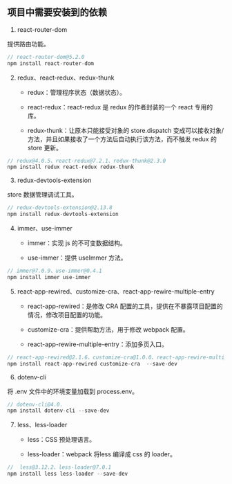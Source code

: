 <!--
 * @Author: Li Zhiliang
 * @Date: 2020-10-28 11:05:46
 * @LastEditors: Li Zhiliang
 * @LastEditTime: 2020-10-28 11:14:00
 * @FilePath: /React-learning/knowledge/dependent.md
-->
## 项目中需要安装到的依赖

1. react-router-dom

提供路由功能。

```js
// react-router-dom@5.2.0
npm install react-router-dom
```

2. redux、react-redux、redux-thunk

    - redux：管理程序状态（数据状态）。
    
    - react-redux：react-redux 是 redux 的作者封装的一个 react 专用的库。
    
    - redux-thunk：让原本只能接受对象的 store.dispatch 变成可以接收对象/方法，并且如果接收了一个方法后自动执行该方法，而不触发 redux 的 store 更新。

```js
// redux@4.0.5、react-redux@7.2.1、redux-thunk@2.3.0
npm install redux react-redux redux-thunk
```

3. redux-devtools-extension

store 数据管理调试工具。

```js
// redux-devtools-extension@2.13.8
npm install redux-devtools-extension
```

4. immer、use-immer

    - immer：实现 js 的不可变数据结构。

    - use-immer：提供 useImmer 方法。
```js
// immer@7.0.9、use-immer@0.4.1
npm install immer use-immer
```

5. react-app-rewired、customize-cra、react-app-rewire-multiple-entry

    - react-app-rewired：是修改 CRA 配置的工具，提供在不暴露项目配置的情况，修改项目配置的功能。
    
    - customize-cra：提供帮助方法，用于修改 webpack 配置。
    
    - react-app-rewire-multiple-entry：添加多页入口。

```js
// react-app-rewired@2.1.6、customize-cra@1.0.0、react-app-rewire-multiple-entry@2.2.0
npm install react-app-rewired customize-cra  --save-dev
```

6. dotenv-cli

将 .env 文件中的环境变量加载到 process.env。

```js
// dotenv-cli@4.0.
npm install dotenv-cli --save-dev
```

7. less、less-loader

    - less：CSS 预处理语言。

    - less-loader：webpack 将less 编译成 css 的 loader。

```js
//  less@3.12.2、less-loader@7.0.1
npm install less less-loader --save-dev
```